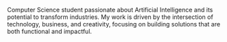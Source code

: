 Computer Science student passionate about Artificial Intelligence and its potential to transform industries. My work is driven by the intersection of technology, business, and creativity, focusing on building solutions that are both functional and impactful.
